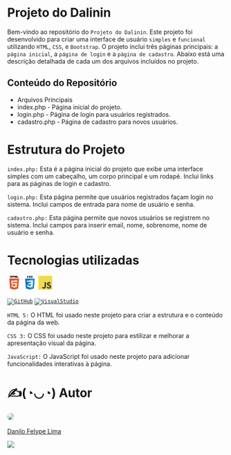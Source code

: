 # Projeto do Dalinin
Bem-vindo ao repositório do ``Projeto do Dalinin``. Este projeto foi desenvolvido para criar uma interface de usuário ``simples`` e ``funcional`` utilizando ``HTML``, ``CSS``, e ``Bootstrap``. O projeto inclui três páginas principais: a ``página inicial``, a ``página de login`` e a ``página de cadastro``. Abaixo está uma descrição detalhada de cada um dos arquivos incluídos no projeto.

## Conteúdo do Repositório
+ Arquivos Principais
+ index.php - Página inicial do projeto.
+ login.php - Página de login para usuários registrados.
+ cadastro.php - Página de cadastro para novos usuários.

# Estrutura do Projeto
``index.php:`` Esta é a página inicial do projeto que exibe uma interface simples com um cabeçalho, um corpo principal e um rodapé. Inclui links para as páginas de login e cadastro.

``login.php:`` Esta página permite que usuários registrados façam login no sistema. Inclui campos de entrada para nome de usuário e senha.

``cadastro.php:`` Esta página permite que novos usuários se registrem no sistema. Inclui campos para inserir email, nome, sobrenome, nome de usuário e senha.

# <span> **Tecnologias utilizadas** </span>
[<code><img height="32" src="https://raw.githubusercontent.com/github/explore/80688e429a7d4ef2fca1e82350fe8e3517d3494d/topics/html/html.png" alt="HTML5"/></code>](https://developer.mozilla.org/pt-BR/docs/Web/HTML)
[<code><img height="32" src="https://raw.githubusercontent.com/github/explore/80688e429a7d4ef2fca1e82350fe8e3517d3494d/topics/css/css.png" alt="CSS"/></code>](https://developer.mozilla.org/pt-BR/docs/Web/CSS)
[<code><img height="32" src="https://raw.githubusercontent.com/github/explore/80688e429a7d4ef2fca1e82350fe8e3517d3494d/topics/javascript/javascript.png" alt="Javascript"/></code>](https://developer.mozilla.org/pt-BR/docs/Web/JavaScript)

[<code><img height="32" src="https://img.shields.io/badge/GitHub-100000?style=for-the-badge&logo=github&logoColor=white" alt="GitHub"/></code>](https://github.com/)
[<code><img height="32" src="https://img.shields.io/badge/VSCode-0078D4?style=for-the-badge&logo=visual%20studio%20code&logoColor=white" alt="VisualStudio"/></code>](https://code.visualstudio.com/)

``HTML 5:`` O HTML foi usado neste projeto para criar a estrutura e o conteúdo da página da web.

``CSS 3:`` O CSS foi usado neste projeto para estilizar e melhorar a apresentação visual da página.

``JavaScript:`` O JavaScript foi usado neste projeto para adicionar funcionalidades interativas à página.


# ✍️(◔◡◔) **Autor**

<img style="border-radius: 50%" src="https://avatars.githubusercontent.com/u/127853755?s=400&u=0258f87ad131f48ebda0ce59c807b8ef147ae6a5&v=4" width="150px">

[Danilo Felype Lima](https://github.com/DaniloFelype)

<p align="left">
  <a href="mailto:danilo87651@gmail.com" alt="Gmail">
  <img src="https://img.shields.io/badge/-Gmail-FF0000?style=flat-square&labelColor=FF0000&logo=gmail&logoColor=white&link=LINK-DO-SEU-GMAIL" /></a>
  </p>